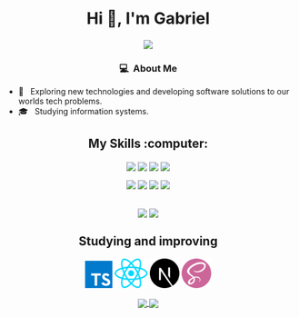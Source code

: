 
 <div align = "center">
  <h1 align="center" >Hi 👋, I'm Gabriel </h1>
  <img align='center'  src="https://i.pinimg.com/564x/96/88/02/968802f0a0c28d010805d718ede06ebf.jpg" />
 </div>


<h3 align="center" > 💻 &nbsp;About Me </h3>

- 🤔 &nbsp; Exploring new technologies and developing software solutions to our worlds tech problems.
- 🎓 &nbsp; Studying information systems.

<h2 align="center" >My Skills :computer:</h2>


<div align = "center">

<p >
  <code><img align="center"  width="15%" src="https://www.vectorlogo.zone/logos/w3_html5/w3_html5-ar21.svg" ></code>
  <code><img  align="center" width="7%" src="https://raw.githubusercontent.com/gilbarbara/logos/febeadf1e00d13280605d6f571cea949713963f8/logos/css-3.svg" ></code>
  <code><img   align="center" width="15%" src="https://www.vectorlogo.zone/logos/javascript/javascript-ar21.svg"></code>
  <code><img   align="center" width="15%" src="https://www.vectorlogo.zone/logos/getbootstrap/getbootstrap-ar21.svg"></code>
  <br />
 
 </div>


<div align = "center">
 <p >
   <code><img align="center" width="15%" src="https://www.vectorlogo.zone/logos/php/php-ar21.svg" ></code>
  <code><img align="center" width="15%" src="https://www.vectorlogo.zone/logos/jquery/jquery-ar21.svg" ></code>
  <code><img align="center" width="15%" src="https://www.vectorlogo.zone/logos/postgresql/postgresql-ar21.svg"></code>
  <code><img align="center" width="15%" src="https://www.vectorlogo.zone/logos/mysql/mysql-ar21.svg"></code>
  
 </div>
 
 
 <div align = "center">
  <br />
  <code><img align="center" width="15%" src="https://www.vectorlogo.zone/logos/java/java-ar21.svg" ></code>
  <code><img align="center" width="15%" src="https://www.vectorlogo.zone/logos/trello/trello-ar21.svg" ></code>
  <br />  
 </div>

<h2 align="center">Studying and improving</h2>

<div  align="center" >
<code><img alt="TypesCript" title="TS" height="48" src="./.github/images/Typescript.svg"></code>
<code><img alt="React" title="React" height="52" src="./.github/images/React.svg"></code>
<code><img alt="Next" title="Next" height="52" src="./.github/images/Next.svg"></code>
<code><img alt="SASS" title="SASS" height="52" src="./.github/images/SASS.svg"></code>


  
  <p  align="center" >
  <a href="https://github.com/gabrielferreira0/github-readme-stats">
    <img
      align="center"
      src="https://github-readme-stats.vercel.app/api/top-langs/?username=gabrielferreira0&layout=compact&&title_color=ffffff&icon_color=2A75CF&text_color=daf7dc&bg_color=191919"
    />
  </a>
  <a href="https://github.com/gabrielferreira0/github-readme-stats">
    <img
      align="center"
      height="165"
      src="https://github-readme-stats.vercel.app/api?username=gabrielferreira0&show_icons=true&hide_border_color=ffffff&theme=radical"
    />
  </a>
</p>


  
  
 </p>

<!--
**gabrielferreira0/gabrielferreira0** is a ✨ _special_ ✨ repository because its `README.md` (this file) appears on your GitHub profile.

-->
